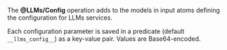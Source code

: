 The **@LLMs/Config** operation adds to the models in input atoms defining the configuration for LLMs services.

Each configuration parameter is saved in a predicate (default `__llms_config__`) as a key-value pair.
Values are Base64-encoded.